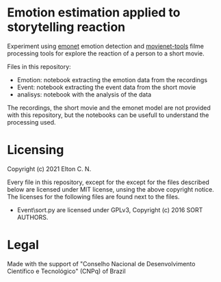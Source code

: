 # Emotion estimation applied to storytelling reaction

Experiment using [emonet](https://github.com/face-analysis/emonet) emotion detection and [movienet-tools](https://github.com/movienet/movienet-tools) filme processing tools for explore the reaction of a person to a short movie.

Files in this repository:

- Emotion: notebook extracting the emotion data from the recordings
- Event: notebook extracting the event data from the short movie
- analisys: notebook with the analysis of the data

The recordings, the short movie and the emonet model are not provided with this repository, but the notebooks can be usefull to understand the processing used.

# Licensing

Copyright (c) 2021 Elton C. N.

Every file in this repository, except for the except for the files described below are licensed under MIT license, unsing the above copyright notice. The licenses for the following files are found next to the files.

- Event\sort.py are licensed under GPLv3, Copyright (c) 2016 SORT AUTHORS.

# Legal

Made with the support of "Conselho Nacional de Desenvolvimento Científico e Tecnológico" (CNPq) of Brazil